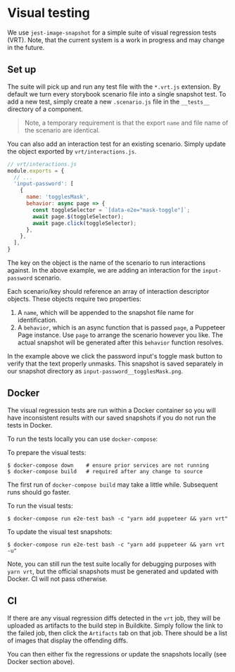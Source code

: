 # Visual testing

We use `jest-image-snapshot` for a simple suite of visual regression tests (VRT). Note, that the current system is a work in progress and may change in the future.

## Set up

The suite will pick up and run any test file with the `*.vrt.js` extension. By default we turn every storybook scenario file into a single snapshot test. To add a new test, simply create a new `.scenario.js` file in the `__tests__` directory of a component.

> Note, a temporary requirement is that the export `name` and file name of the scenario are identical.

You can also add an interaction test for an existing scenario. Simply update the object exported by `vrt/interactions.js`.

```js
// vrt/interactions.js
module.exports = {
  // ...
  'input-password': [
    {
      name: 'togglesMask',
      behavior: async page => {
        const toggleSelector = `[data-e2e="mask-toggle"]`;
        await page.$(toggleSelector);
        await page.click(toggleSelector);
      },
    },
  ],
}
```

The key on the object is the name of the scenario to run interactions against. In the above example, we are adding an interaction for the  `input-password` scenario.

Each scenario/key should reference an array of interaction descriptor objects. These objects require two properties:

1. A `name`, which will be appended to the snapshot file name for identification.
2. A `behavior`, which is an async function that is passed `page`, a Puppeteer Page instance. Use `page` to arrange the scenario however you like. The actual snapshot will be generated after this `behavior` function resolves.

In the example above we click the password input's toggle mask button to verify that the text properly unmasks. This snapshot is saved separately in our snapshot directory as `input-password__togglesMask.png`.

## Docker

The visual regression tests are run within a Docker container so you will have inconsistent results with our saved snapshots if you do not run the tests in Docker.

To run the tests locally you can use `docker-compose`:

To prepare the visual tests:
```
$ docker-compose down    # ensure prior services are not running
$ docker-compose build   # required after any change to source
```

The first run of `docker-compose build` may take a little while. Subsequent runs should go faster.

To run the visual tests:
```
$ docker-compose run e2e-test bash -c "yarn add puppeteer && yarn vrt"
```

To update the visual test snapshots:
```
$ docker-compose run e2e-test bash -c "yarn add puppeteer && yarn vrt -u"
```

Note, you can still run the test suite locally for debugging purposes with `yarn vrt`, but the official snapshots must be generated and updated with Docker. CI will not pass otherwise.

## CI

If there are any visual regression diffs detected in the `vrt` job, they will be uploaded as artifacts to the build step in Buildkite. Simply follow the link to the failed job, then click the `Artifacts` tab on that job. There should be a list of images that display the offending diffs.

You can then either fix the regressions or update the snapshots locally (see Docker section above).
